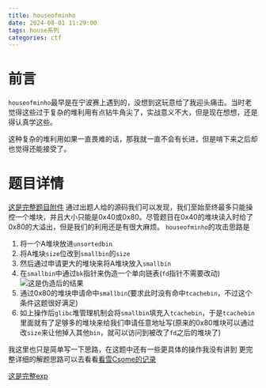 ```yaml
---
title: houseofminho 
date: 2024-08-01 11:29:00
tags: house系列
categories: ctf
---
```

# 前言
`houseofminho`最早是在宁波赛上遇到的，没想到这玩意给了我迎头痛击。当时老觉得这些过于复杂的堆利用有点钻牛角尖了，实战意义不大，但是现在想想，还是得认真学这些。

这种复杂的堆利用如果一直畏难的话，那我就一直不会有长进，但是啃下来之后却也觉得还能接受了。
# 题目详情
[这是完整题目附件](./houseofminho.zip)
通过出题人给的源码我们可以发现，我们至始至终最多只能操控一个堆块，并且大小只能是0x40或0x80。尽管题目在0x40的堆块读入时给了0x80的大溢出，但是我们的利用还是有很大麻烦。
`houseofminho`的攻击思路是
1. 将一个A堆块放进`unsortedbin`
2. 将A堆块`size`位改到`smallbin`的`size`
3. 然后通过申请更大的堆块来将A堆块放入`smallbin`
4. 在`smallbin`中通过`bk`指针来伪造一个单向链表(`fd`指针不需要改动)
![这是伪造后的结果](./smallbin.png)
1. 通过0x80的堆块申请命中`smallbin`(要求此时没有命中`tcachebin`，不过这个条件这题很好满足)
2. 如上操作后`glibc`堆管理机制会将`smallbin`填充入`tcachebin`，于是`tcachebin`里面就有了足够多的堆块来给我们申请任意地址写(原来的0x80堆块可以通过改`size`来让他掉入其他`bin`，就可以访问到被改了`fd`之后的堆块了)

我这里也只是简单写一下思路，在这题中还有一些更具体的操作我没有讲到
更完整详细的解题思路可以去看看[看雪Csome的记录](https://bbs.kanxue.com/thread-279588.htm)

[这是完整exp](./minho.py)
